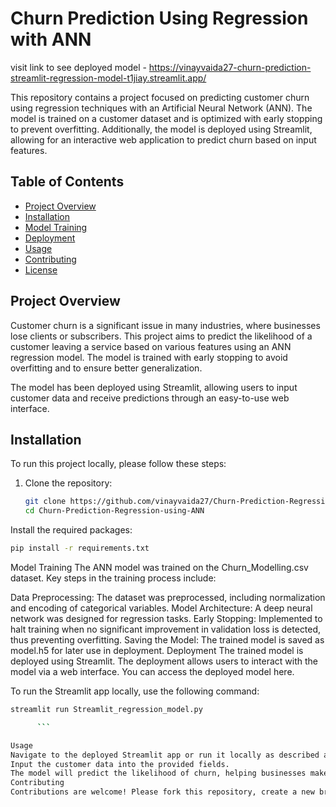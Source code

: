 # Churn Prediction Using Regression with ANN

visit link to see deployed model - https://vinayvaida27-churn-prediction-streamlit-regression-model-t1jiay.streamlit.app/

This repository contains a project focused on predicting customer churn using regression techniques with an Artificial Neural Network (ANN). The model is trained on a customer dataset and is optimized with early stopping to prevent overfitting. Additionally, the model is deployed using Streamlit, allowing for an interactive web application to predict churn based on input features.

## Table of Contents

- [Project Overview](#project-overview)
- [Installation](#installation)
- [Model Training](#model-training)
- [Deployment](#deployment)
- [Usage](#usage)
- [Contributing](#contributing)
- [License](#license)

## Project Overview

Customer churn is a significant issue in many industries, where businesses lose clients or subscribers. This project aims to predict the likelihood of a customer leaving a service based on various features using an ANN regression model. The model is trained with early stopping to avoid overfitting and to ensure better generalization.

The model has been deployed using Streamlit, allowing users to input customer data and receive predictions through an easy-to-use web interface.

## Installation

To run this project locally, please follow these steps:

1. Clone the repository:
   ```bash
   git clone https://github.com/vinayvaida27/Churn-Prediction-Regression-using-ANN.git
   cd Churn-Prediction-Regression-using-ANN
      ```
Install the required packages:
   ```bash
   pip install -r requirements.txt
   ```
Model Training
The ANN model was trained on the Churn_Modelling.csv dataset. Key steps in the training process include:

Data Preprocessing: The dataset was preprocessed, including normalization and encoding of categorical variables.
Model Architecture: A deep neural network was designed for regression tasks.
Early Stopping: Implemented to halt training when no significant improvement in validation loss is detected, thus preventing overfitting.
Saving the Model: The trained model is saved as model.h5 for later use in deployment.
Deployment
The trained model is deployed using Streamlit. The deployment allows users to interact with the model via a web interface. You can access the deployed model here.

To run the Streamlit app locally, use the following command:
```bash
streamlit run Streamlit_regression_model.py

      ```

Usage
Navigate to the deployed Streamlit app or run it locally as described above.
Input the customer data into the provided fields.
The model will predict the likelihood of churn, helping businesses make informed decisions.
Contributing
Contributions are welcome! Please fork this repository, create a new branch, and submit a pull request.

